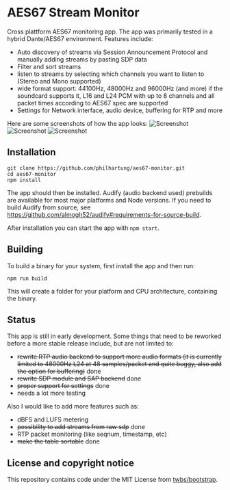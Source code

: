 # AES67 Stream Monitor
Cross plattform AES67 monitoring app. The app was primarily tested in a hybrid Dante/AES67 environment. Features include:
 * Auto discovery of streams via Session Announcement Protocol and manually adding streams by pasting SDP data
 * Filter and sort streams
 * listen to streams by selecting which channels you want to listen to (Stereo and Mono supported)
 * wide format support: 44100Hz, 48000Hz and 96000Hz (and more) if the soundcard supports it, L16 and L24 PCM with up to 8 channels and all packet times according to AES67 spec are supported
 * Settings for Network interface, audio device, buffering for RTP and more

Here are some screenshots of how the app looks:
![Screenshot](doc/screenshot.png "Screenshot")
![Screenshot](doc/details.png "Screenshot details")
![Screenshot](doc/settings.png "Screenshot settings")

## Installation
```
git clone https://github.com/philhartung/aes67-monitor.git
cd aes67-monitor
npm install
```
The app should then be installed.  Audify (audio backend used) prebuilds are available for most major platforms and Node versions. If you need to build Audify from source, see https://github.com/almogh52/audify#requirements-for-source-build.

After installation you can start the app with `npm start`.

## Building
To build a binary for your system, first install the app and then run:
```
npm run build
```
This will create a folder for your platform and CPU architecture, containing the binary.

## Status
This app is still in early development. Some things that need to be reworked before a more stable release include, but are not limited to:
 * ~~rewrite RTP audio backend to support more audio formats (it is currently limited to 48000Hz L24 at 48 samples/packet and quite buggy, also add the option for buffering)~~ done
 * ~~rewrite SDP module and SAP backend~~ done
 * ~~proper support for settings~~ done
 * needs a lot more testing
 
 Also I would like to add more features such as:
  * dBFS and LUFS metering
  * ~~possibility to add streams from raw sdp~~ done
  * RTP packet monitoring (like seqnum, timestamp, etc)
  * ~~make the table sortable~~ done
 

## License and copyright notice
This repository contains code under the MIT License from [twbs/bootstrap](https://github.com/twbs/bootstrap).

